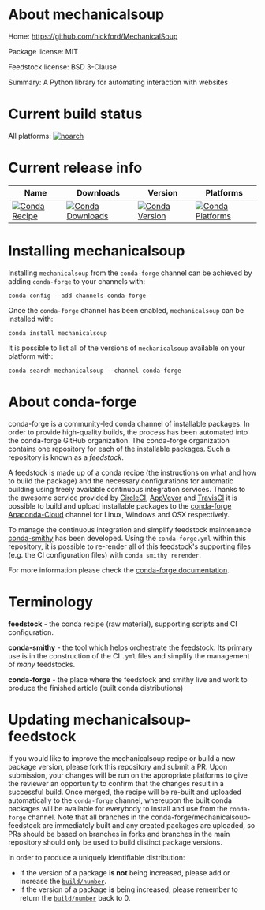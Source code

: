 About mechanicalsoup
====================

Home: https://github.com/hickford/MechanicalSoup

Package license: MIT

Feedstock license: BSD 3-Clause

Summary: A Python library for automating interaction with websites



Current build status
====================

All platforms:
[![noarch](https://img.shields.io/circleci/project/github/conda-forge/mechanicalsoup-feedstock/master.svg?label=noarch)](https://circleci.com/gh/conda-forge/mechanicalsoup-feedstock)

Current release info
====================

| Name | Downloads | Version | Platforms |
| --- | --- | --- | --- |
| [![Conda Recipe](https://img.shields.io/badge/recipe-mechanicalsoup-green.svg)](https://anaconda.org/conda-forge/mechanicalsoup) | [![Conda Downloads](https://img.shields.io/conda/dn/conda-forge/mechanicalsoup.svg)](https://anaconda.org/conda-forge/mechanicalsoup) | [![Conda Version](https://img.shields.io/conda/vn/conda-forge/mechanicalsoup.svg)](https://anaconda.org/conda-forge/mechanicalsoup) | [![Conda Platforms](https://img.shields.io/conda/pn/conda-forge/mechanicalsoup.svg)](https://anaconda.org/conda-forge/mechanicalsoup) |

Installing mechanicalsoup
=========================

Installing `mechanicalsoup` from the `conda-forge` channel can be achieved by adding `conda-forge` to your channels with:

```
conda config --add channels conda-forge
```

Once the `conda-forge` channel has been enabled, `mechanicalsoup` can be installed with:

```
conda install mechanicalsoup
```

It is possible to list all of the versions of `mechanicalsoup` available on your platform with:

```
conda search mechanicalsoup --channel conda-forge
```


About conda-forge
=================

conda-forge is a community-led conda channel of installable packages.
In order to provide high-quality builds, the process has been automated into the
conda-forge GitHub organization. The conda-forge organization contains one repository
for each of the installable packages. Such a repository is known as a *feedstock*.

A feedstock is made up of a conda recipe (the instructions on what and how to build
the package) and the necessary configurations for automatic building using freely
available continuous integration services. Thanks to the awesome service provided by
[CircleCI](https://circleci.com/), [AppVeyor](https://www.appveyor.com/)
and [TravisCI](https://travis-ci.org/) it is possible to build and upload installable
packages to the [conda-forge](https://anaconda.org/conda-forge)
[Anaconda-Cloud](https://anaconda.org/) channel for Linux, Windows and OSX respectively.

To manage the continuous integration and simplify feedstock maintenance
[conda-smithy](https://github.com/conda-forge/conda-smithy) has been developed.
Using the ``conda-forge.yml`` within this repository, it is possible to re-render all of
this feedstock's supporting files (e.g. the CI configuration files) with ``conda smithy rerender``.

For more information please check the [conda-forge documentation](https://conda-forge.org/docs/).

Terminology
===========

**feedstock** - the conda recipe (raw material), supporting scripts and CI configuration.

**conda-smithy** - the tool which helps orchestrate the feedstock.
                   Its primary use is in the construction of the CI ``.yml`` files
                   and simplify the management of *many* feedstocks.

**conda-forge** - the place where the feedstock and smithy live and work to
                  produce the finished article (built conda distributions)


Updating mechanicalsoup-feedstock
=================================

If you would like to improve the mechanicalsoup recipe or build a new
package version, please fork this repository and submit a PR. Upon submission,
your changes will be run on the appropriate platforms to give the reviewer an
opportunity to confirm that the changes result in a successful build. Once
merged, the recipe will be re-built and uploaded automatically to the
`conda-forge` channel, whereupon the built conda packages will be available for
everybody to install and use from the `conda-forge` channel.
Note that all branches in the conda-forge/mechanicalsoup-feedstock are
immediately built and any created packages are uploaded, so PRs should be based
on branches in forks and branches in the main repository should only be used to
build distinct package versions.

In order to produce a uniquely identifiable distribution:
 * If the version of a package **is not** being increased, please add or increase
   the [``build/number``](https://conda.io/docs/user-guide/tasks/build-packages/define-metadata.html#build-number-and-string).
 * If the version of a package **is** being increased, please remember to return
   the [``build/number``](https://conda.io/docs/user-guide/tasks/build-packages/define-metadata.html#build-number-and-string)
   back to 0.
